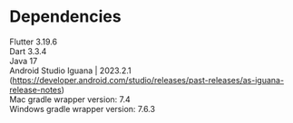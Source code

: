 # Dependencies 
Flutter 3.19.6 <br>
Dart 3.3.4 <br>
Java 17 <br>
Android Studio Iguana | 2023.2.1 (https://developer.android.com/studio/releases/past-releases/as-iguana-release-notes) <br>
Mac gradle wrapper version: 7.4 <br>
Windows gradle wrapper version: 7.6.3 <br>
